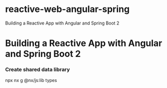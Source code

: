 # reactive-web-angular-spring
Building a Reactive App with Angular and Spring Boot 2

# Building a Reactive App with Angular and Spring Boot 2
### Create shared data library
npx nx g @nx/js:lib types